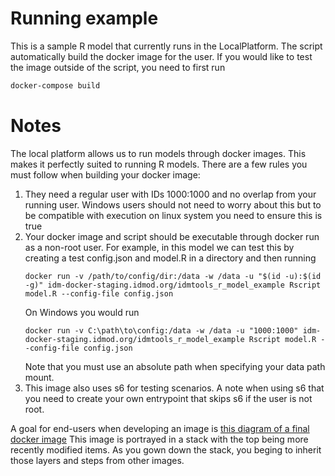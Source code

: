 # Running example

This is a sample R model that currently runs in the LocalPlatform. The script automatically build the docker image for 
the user. If you would like to test the image outside of the script, you need to first run
```bash
docker-compose build
```

# Notes
   
The local platform allows us to run models through docker images. This makes it perfectly suited to running R models. 
There are a few rules you must follow when building your docker image:

1. They need a regular user with IDs 1000:1000 and no overlap from your running user. Windows users should not need to 
worry about this but to be compatible with execution on linux system you need to ensure this is true
1. Your docker image and script should be executable through docker run as a non-root user. For example, in this model 
we can test this by creating a test config.json and model.R in a directory and then running
    ```
    docker run -v /path/to/config/dir:/data -w /data -u "$(id -u):$(id -g)" idm-docker-staging.idmod.org/idmtools_r_model_example Rscript model.R --config-file config.json
    ```
    On Windows you would run
    ```
    docker run -v C:\path\to\config:/data -w /data -u "1000:1000" idm-docker-staging.idmod.org/idmtools_r_model_example Rscript model.R --config-file config.json
    ```
    Note that you must use an absolute path when specifying your data path mount. 
1. This image also uses s6 for testing scenarios. A note when using s6 that you need to create your own entrypoint that
skips s6 if the user is not root.

A goal for end-users when developing an image is [this diagram of a final docker image](http://interactive.blockdiag.com/rackdiag/?compression=deflate&src=eJwrSkzOTslMTFeo5lJQMA615gJShlYKRbpJicWpCpm5iempQBEjK4WU1DLdkvz8nGJthWIzhdLi1CKF4uSizIKSYmuQTiuFUJBQckZiXnpqMVctAHikGro)
This image is portrayed in a stack with the top being more recently modified items. As you gown down the stack, you
beging to inherit those layers and steps from other images. 
